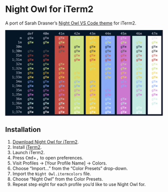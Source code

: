 # Night Owl for iTerm2

A port of Sarah Drasner’s [Night Owl VS Code theme](https://github.com/sdras/night-owl-vscode-theme) for iTerm2.

![iTerm night owl colours](iterm-night-owl.png)

## Installation

1. [Download Night Owl for iTerm2](https://github.com/lbekkema/night-owl-iterm2/archive/main.zip).
2. Install [iTerm2](https://www.iterm2.com/).
3. Launch iTerm2.
4. Press <kbd>Cmd</kbd>+<kbd>,</kbd> to open preferences.
5. Visit Profiles → [Your Profile Name] → Colors.
6. Choose “Import…” from the “Color Presets” drop-down.
7. Import the `Night Owl.itermcolors` file.
8. Choose “Night Owl” from the Color Presets.
9. Repeat step eight for each profile you’d like to use Night Owl for.
